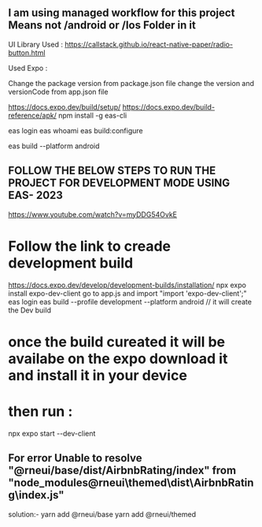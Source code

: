 
## I am using managed workflow for this project Means not /android or /Ios Folder in it

UI Library Used : https://callstack.github.io/react-native-paper/radio-button.html

Used Expo : 

Change the package version from package.json file
change the version and versionCode from app.json file

https://docs.expo.dev/build/setup/
https://docs.expo.dev/build-reference/apk/
npm install -g eas-cli

eas login
eas whoami
eas build:configure

eas build --platform android

## FOLLOW THE BELOW STEPS TO RUN THE PROJECT FOR DEVELOPMENT MODE USING EAS- 2023
https://www.youtube.com/watch?v=myDDG54OvkE 

# Follow the link to creade development build
  https://docs.expo.dev/develop/development-builds/installation/
  npx expo install expo-dev-client
  go to app.js and import "import 'expo-dev-client';"
  eas login
  eas build --profile development --platform android // it will create the Dev build
# once the build cureated it will be availabe on the expo download it and install it in your device
# then run : 
npx expo start --dev-client

<!-- https://docs.expo.dev/bare/installing-expo-modules/ -->


## For error Unable to resolve "@rneui/base/dist/AirbnbRating/index" from "node_modules\@rneui\themed\dist\AirbnbRating\index.js"
solution:-
yarn add  @rneui/base 
yarn add @rneui/themed